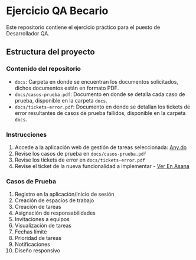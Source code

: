 # Ejercicio QA Becario

Este repositorio contiene el ejercicio práctico para el puesto de Desarrollador QA.

## Estructura del proyecto

### Contenido del repositorio

- `docs`: Carpeta en donde se encuentran los documentos solicitados, dichos documentos están en formato PDF.
- `docs/casos-prueba.pdf`: Documento en donde se detalla cada caso de prueba, disponible en la carpeta `docs`.
- `docs/tickets-error.pdf`: Documento en donde se detallan los tickets de error resultantes de casos de prueba fallidos, disponible en la carpeta `docs`.

### Instrucciones

1. Accede a la aplicación web de gestión de tareas seleccionada: [Any.do](https://www.any.do/)
2. Revise los casos de prueba en `docs/casos-prueba.pdf`
3. Revise los tickets de error en `docs/tickets-error.pdf`
4. Revise el ticket de la nueva funcionalidad a implementar - [Ver En Asana](https://app.asana.com/0/1207815326924227/1207815456159024)

### Casos de Prueba

1. Registro en la aplicación/Inicio de sesión
2. Creación de espacios de trabajo
3. Creación de tareas
4. Asignación de responsabilidades
5. Invitaciones a equipos
6. Visualización de tareas
7. Fechas límite
8. Prioridad de tareas
9. Notificaciones
10. Diseño responsivo